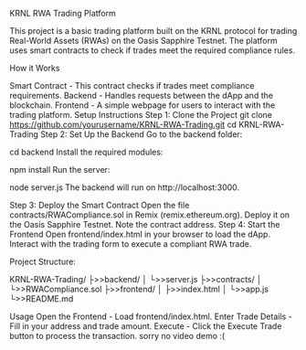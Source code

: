 KRNL RWA Trading Platform

This project is a basic trading platform built on the KRNL protocol for trading Real-World Assets (RWAs) on the Oasis Sapphire Testnet. The platform uses smart contracts to check if trades meet the required compliance rules.

How it Works

Smart Contract - This contract checks if trades meet compliance requirements. Backend - Handles requests between the dApp and the blockchain. Frontend - A simple webpage for users to interact with the trading platform.
Setup Instructions
Step 1: Clone the Project
git clone https://github.com/yourusername/KRNL-RWA-Trading.git
cd KRNL-RWA-Trading
Step 2: Set Up the Backend
Go to the backend folder:

cd backend
Install the required modules:

npm install
Run the server:

node server.js
The backend will run on http://localhost:3000.

Step 3: Deploy the Smart Contract
Open the file contracts/RWACompliance.sol in Remix (remix.ethereum.org). Deploy it on the Oasis Sapphire Testnet. Note the contract address.
Step 4: Start the Frontend
Open frontend/index.html in your browser to load the dApp. Interact with the trading form to execute a compliant RWA trade.


Project Structure:

KRNL-RWA-Trading/
├>>backend/
│   └>>server.js
├>>contracts/
│   └>>RWACompliance.sol
├>>frontend/
│   ├>>index.html
│   └>>app.js
└>>README.md


Usage
Open the Frontend - Load frontend/index.html. Enter Trade Details - Fill in your address and trade amount. Execute - Click the Execute Trade button to process the transaction.
sorry no video demo :(
    
